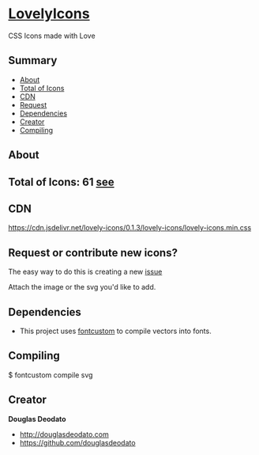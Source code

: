 # [LovelyIcons](http://www.douglasdeodato.com/lovelyicons)

CSS Icons made with Love

## Summary

- [About](#about)
- [Total of Icons](#totaloficons)
- [CDN](#cdn)
- [Request](#request)
- [Dependencies](#dependencies)
- [Creator](#creator)
- [Compiling](#compailing)


## About


## Total of Icons: 61 [see](icons.md)


## CDN
https://cdn.jsdelivr.net/lovely-icons/0.1.3/lovely-icons/lovely-icons.min.css


## Request or contribute new icons?

The easy way to do this is creating a new [issue](https://github.com/douglasdeodato/lovely-icons/issues/new?title=Icon%20Request:%20li-)

Attach the image or the svg you'd like to add.


## Dependencies ##
* This project uses [fontcustom](https://github.com/FontCustom/fontcustom) to compile vectors into fonts.


## Compiling

$ fontcustom compile svg


## Creator

**Douglas Deodato**

- <http://douglasdeodato.com>
- <https://github.com/douglasdeodato>